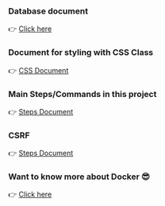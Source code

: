 ### Database document
👉 [Click here](./details/database.md)

### Document for styling with CSS Class
👉 [CSS Document](./details/css.md)

### Main Steps/Commands in this project
👉 [Steps Document](./details/steps.md)

### CSRF 
👉 [Steps Document](./details/csrf.md)

### Want to know more about Docker 😎
👉 [Click here](./details/docker.md)